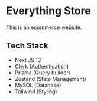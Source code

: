 # Everything Store

This is an ecommerce website.

## Tech Stack

- Next JS 13
- Clerk (Authentication)
- Prisma (Query builder)
- Zustand (State Management)
- MySQL (Database)
- Tailwind (Styling)

